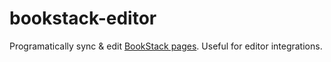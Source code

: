 # bookstack-editor

Programatically sync & edit [BookStack pages](https://www.bookstackapp.com/). Useful for editor integrations.
